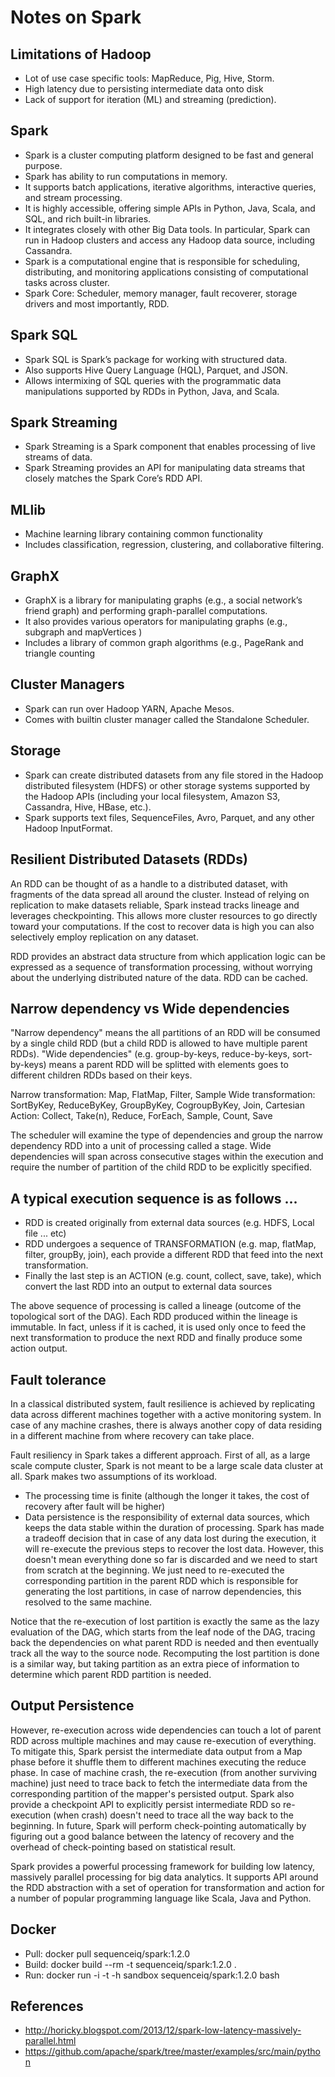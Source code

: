 # Notes on Spark

## Limitations of Hadoop
* Lot of use case specific tools: MapReduce, Pig, Hive, Storm.
* High latency due to persisting intermediate data onto disk
* Lack of support for iteration (ML) and streaming (prediction).

## Spark
* Spark is a cluster computing platform designed to be fast and general purpose.
* Spark has ability to run computations in memory.
* It supports batch applications, iterative algorithms, interactive queries, and stream processing.
* It is highly accessible, offering simple APIs in Python, Java, Scala, and SQL, and rich built-in libraries.
* It integrates closely with other Big Data tools. In particular, Spark can run in Hadoop clusters and access any Hadoop data source, including Cassandra.
* Spark is a computational engine that is responsible for scheduling, distributing, and monitoring applications consisting of computational tasks across cluster.
* Spark Core: Scheduler, memory manager, fault recoverer, storage drivers and most importantly, RDD.

## Spark SQL
* Spark SQL is Spark’s package for working with structured data.
* Also supports Hive Query Language (HQL), Parquet, and JSON.
* Allows intermixing of SQL queries with the programmatic data manipulations supported by RDDs in Python, Java, and Scala.

## Spark Streaming
* Spark Streaming is a Spark component that enables processing of live streams of data.
* Spark Streaming provides an API for manipulating data streams that closely matches the Spark Core’s RDD API.

## MLlib
* Machine learning library containing common functionality
* Includes classification, regression, clustering, and collaborative filtering.

## GraphX
* GraphX is a library for manipulating graphs (e.g., a social network’s friend graph) and performing graph-parallel computations.
* It also provides various operators for manipulating graphs (e.g., subgraph and mapVertices )
* Includes a library of common graph algorithms (e.g., PageRank and triangle counting

## Cluster Managers
* Spark can run over Hadoop YARN, Apache Mesos.
* Comes with builtin cluster manager called the Standalone Scheduler.

## Storage
* Spark can create distributed datasets from any file stored in the Hadoop distributed filesystem (HDFS) or other storage systems supported by the Hadoop APIs (including your local filesystem, Amazon S3, Cassandra, Hive, HBase, etc.).
* Spark supports text files, SequenceFiles, Avro, Parquet, and any other Hadoop InputFormat.

## Resilient Distributed Datasets (RDDs)

An RDD can be thought of as a handle to a distributed dataset, with fragments of the data spread all around the cluster. Instead of relying on replication to make datasets reliable, Spark instead tracks lineage and leverages checkpointing. This allows more cluster resources to go directly toward your computations. If the cost to recover data is high you can also selectively employ replication on any dataset.

RDD provides an abstract data structure from which application logic can be expressed as a sequence of transformation processing, without worrying about the underlying distributed nature of the data. RDD can be cached.

## Narrow dependency vs Wide dependencies
"Narrow dependency" means the all partitions of an RDD will be consumed by a single child RDD (but a child RDD is allowed to have multiple parent RDDs).  "Wide dependencies" (e.g. group-by-keys, reduce-by-keys, sort-by-keys) means a parent RDD will be splitted with elements goes to different children RDDs based on their keys.

Narrow transformation: Map, FlatMap, Filter, Sample
Wide transformation: SortByKey, ReduceByKey, GroupByKey, CogroupByKey, Join, Cartesian
Action: Collect, Take(n), Reduce, ForEach, Sample, Count, Save

The scheduler will examine the type of dependencies and group the narrow dependency RDD into a unit of processing called a stage.  Wide dependencies will span across consecutive stages within the execution and require the number of partition of the child RDD to be explicitly specified.

## A typical execution sequence is as follows ...
* RDD is created originally from external data sources (e.g. HDFS, Local file ... etc)
* RDD undergoes a sequence of TRANSFORMATION (e.g. map, flatMap, filter, groupBy, join), each provide a different RDD that feed into the next transformation.
* Finally the last step is an ACTION (e.g. count, collect, save, take), which convert the last RDD into an output to external data sources

The above sequence of processing is called a lineage (outcome of the topological sort of the DAG).  Each RDD produced within the lineage is immutable.  In fact, unless if it is cached, it is used only once to feed the next transformation to produce the next RDD and finally produce some action output.

## Fault tolerance
In a classical distributed system, fault resilience is achieved by replicating data across different machines together with a active monitoring system.  In case of any machine crashes, there is always another copy of data residing in a different machine from where recovery can take place.

Fault resiliency in Spark takes a different approach.  First of all, as a large scale compute cluster, Spark is not meant to be a large scale data cluster at all. Spark makes two assumptions of its workload.
* The processing time is finite (although the longer it takes, the cost of recovery after fault will be higher)
* Data persistence is the responsibility of external data sources, which keeps the data stable within the duration of processing.
Spark has made a tradeoff decision that in case of any data lost during the execution, it will re-execute the previous steps to recover the lost data.  However, this doesn't mean everything done so far is discarded and we need to start from scratch at the beginning.  We just need to re-executed the corresponding partition in the parent RDD which is responsible for generating the lost partitions, in case of narrow dependencies, this resolved to the same machine.

Notice that the re-execution of lost partition is exactly the same as the lazy evaluation of the DAG, which starts from the leaf node of the DAG, tracing back the dependencies on what parent RDD is needed and then eventually track all the way to the source node.  Recomputing the lost partition is done is a similar way, but taking partition as an extra piece of information to determine which parent RDD partition is needed.

## Output Persistence
However, re-execution across wide dependencies can touch a lot of parent RDD across multiple machines and may cause re-execution of everything. To mitigate this, Spark persist the intermediate data output from a Map phase before it shuffle them to different machines executing the reduce phase.  In case of machine crash, the re-execution (from another surviving machine) just need to trace back to fetch the intermediate data from the corresponding partition of the mapper's persisted output.  Spark also provide a checkpoint API to explicitly persist intermediate RDD so re-execution (when crash) doesn't need to trace all the way back to the beginning.  In future, Spark will perform check-pointing automatically by figuring out a good balance between the latency of recovery and the overhead of check-pointing based on statistical result.

Spark provides a powerful processing framework for building low latency, massively parallel processing for big data analytics.  It supports API around the RDD abstraction with a set of operation for transformation and action for a number of popular programming language like Scala, Java and Python.

## Docker
* Pull: docker pull sequenceiq/spark:1.2.0
* Build: docker build --rm -t sequenceiq/spark:1.2.0 .
* Run: docker run -i -t -h sandbox sequenceiq/spark:1.2.0 bash

## References
* http://horicky.blogspot.com/2013/12/spark-low-latency-massively-parallel.html
* https://github.com/apache/spark/tree/master/examples/src/main/python
